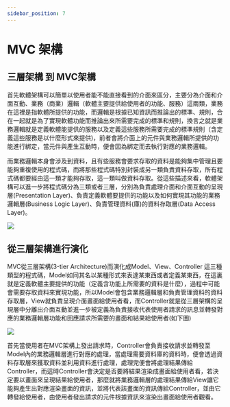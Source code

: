 ```yaml
---
sidebar_position: 7
---
```


# MVC 架構

## 三層架構 到 MVC架構
首先軟體架構可以簡單以使用者能不能直接看到的介面來區分，主要分為介面和介面互動、業務（商業）邏輯（軟體主要提供給使用者的功能、服務）這兩類，業務在這裡是指軟體所提供的功能，而邏輯是根據已知資訊而推論出的標準、規則，合在一起就是為了實現軟體功能而推論出來所需要完成的標準和規則，換言之就是業務邏輯就是定義軟體能提供的服務以及定義這些服務所需要完成的標準規則（含定義這些服務是以什麼形式來提供)，前者會將介面上的元件與業務邏輯所提供的功能進行綁定，當元件與產生互動時，便會因為綁定而去執行對應的業務邏輯。

而業務邏輯本身會涉及到資料，且有些服務會要求存取的資料是能夠集中管理且要能夠重複使用的程式碼，而將那些程式碼特別封裝成另一類負責資料存取，所有程式碼都要經由這一類才能夠存取，這一類叫做資料存取。從這些描述來看，軟體架構可以進一步將程式碼分為三類或者三層，分別為負責處理介面和介面互動的呈現層(Presentation Layer)、負責定義軟體要提供的功能以及如何實現其功能的業務邏輯層(Business Logic Layer)、負責管理資料(庫)的資料存取層(Data Access Layer)。

![](https://res.cloudinary.com/dqfxgtyoi/image/upload/v1634049406/blog/SE/2-tier-simple-arch_xgicv5.png)


## 從三層架構進行演化

MVC從三層架構(3-tier Architecture)而演化成Model、View、Controller 這三種類型的程式碼，Model如同其名以某種形式來表達某東西或者定義某東西，在這裏就是定義軟體主要提供的功能（定義含功能上所需要的資料是什麼），過程中可能會需要存取資料來實現功能，所以Model會包含業務邏輯層和負責管理資料的資料存取層，View就負責呈現介面畫面給使用者看，而Controller就是從三層架構的呈現層中分離出介面互動並進一步被定義為負責接收代表使用者請求的訊息並轉發對應的業務邏輯層功能和回應請求所需要的畫面和結果給使用者(如下圖)

![](https://res.cloudinary.com/dqfxgtyoi/image/upload/v1634314768/blog/SE/MVCfullVer_z42n0o.png)

首先當使用者在MVC架構上發出請求時，Controller會負責接收請求並轉發至Model內的業務邏輯層進行對應的處理，當處理需要資料庫的資料時，便會透過資料存取層來獲取資料並利用資料進行處理，處理完便會將處理結果傳給Controller，而這時Controller會決定是否要將結果渲染成畫面給使用者看，若決定要以畫面來呈現結果給使用者，那麼就將業務邏輯層的處理結果傳給View讓它能夠產生出對應渲染畫面的資訊，並將代表該畫面的資訊傳給Controller，並由它轉發給使用者，由使用者發出請求的元件根據資訊來渲染出畫面給使用者觀看。





